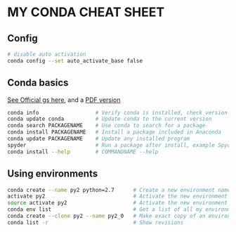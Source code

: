 # MY CONDA CHEAT SHEET

## Config
```sh
# disable auto activation
conda config --set auto_activate_base false
```

## Conda basics
[See Official gs here](https://conda.io/docs/user-guide/getting-started.html), and a [PDF version](https://conda.io/projects/conda/en/latest/user-guide/cheatsheet.html)

```sh
conda info                  # Verify conda is installed, check version number
conda update conda          # Update conda to the current version
conda search PACKAGENAME    # Use conda to search for a package
conda install PACKAGENAME   # Install a package included in Anaconda
conda update PACKAGENAME    # Update any installed program
spyder                      # Run a package after install, example Spyder*
conda install --help        # COMMANDNAME --help
```


## Using environments
```sh
conda create --name py2 python=2.7      # Create a new environment named py2, install Python 2.7
activate py2                            # Activate the new environment to use it in WIN
source activate py2                     # Activate the new environment to use it in Unix
conda env list                          # Get a list of all my environments
conda create --clone py2 --name py2_0   # Make exact copy of an environment
conda list -r                           # Show revisions
```
